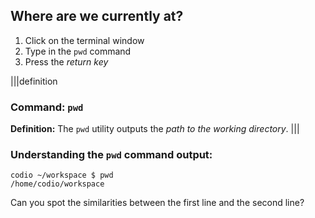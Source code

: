 ## Where are we currently at?

1. Click on the terminal window
2. Type in the `pwd` command
3. Press the _return key_

|||definition
### Command: `pwd`
__Definition:__
The `pwd` utility outputs the _path to the working directory_. 
|||

### Understanding the `pwd` command output:

```
codio ~/workspace $ pwd
/home/codio/workspace
```

Can you spot the similarities between the first line and the second line?